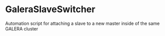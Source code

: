 

# GaleraSlaveSwitcher
Automation script for attaching a slave to a new master inside of the same GALERA cluster

